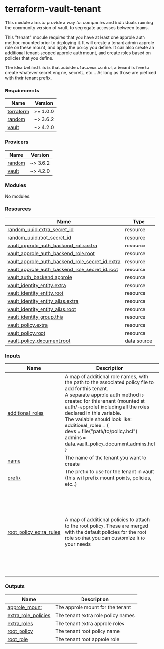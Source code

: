 # terraform-vault-tenant

This module aims to provide a way for companies and individuals running the community version of vault, to segregate accesses between teams.

This "tenant" module requires that you have at least one approle auth method mounted prior to deploying it. It will create a tenant admin approle role on these mount, and apply the policy you define. It can also create an additional tenant-scoped approle auth mount, and create roles based on policies that you define.

The idea behind this is that outside of access control, a tenant is free to create whatever secret engine, secrets, etc... As long as those are prefixed with their tenant prefix.

<!-- BEGINNING OF PRE-COMMIT-TERRAFORM DOCS HOOK -->
### Requirements

| Name | Version |
|------|---------|
| <a name="requirement_terraform"></a> [terraform](#requirement_terraform) | >= 1.0.0 |
| <a name="requirement_random"></a> [random](#requirement_random) | ~> 3.6.2 |
| <a name="requirement_vault"></a> [vault](#requirement_vault) | ~> 4.2.0 |

### Providers

| Name | Version |
|------|---------|
| <a name="provider_random"></a> [random](#provider_random) | ~> 3.6.2 |
| <a name="provider_vault"></a> [vault](#provider_vault) | ~> 4.2.0 |

### Modules

No modules.

### Resources

| Name | Type |
|------|------|
| [random_uuid.extra_secret_id](https://registry.terraform.io/providers/hashicorp/random/latest/docs/resources/uuid) | resource |
| [random_uuid.root_secret_id](https://registry.terraform.io/providers/hashicorp/random/latest/docs/resources/uuid) | resource |
| [vault_approle_auth_backend_role.extra](https://registry.terraform.io/providers/hashicorp/vault/latest/docs/resources/approle_auth_backend_role) | resource |
| [vault_approle_auth_backend_role.root](https://registry.terraform.io/providers/hashicorp/vault/latest/docs/resources/approle_auth_backend_role) | resource |
| [vault_approle_auth_backend_role_secret_id.extra](https://registry.terraform.io/providers/hashicorp/vault/latest/docs/resources/approle_auth_backend_role_secret_id) | resource |
| [vault_approle_auth_backend_role_secret_id.root](https://registry.terraform.io/providers/hashicorp/vault/latest/docs/resources/approle_auth_backend_role_secret_id) | resource |
| [vault_auth_backend.approle](https://registry.terraform.io/providers/hashicorp/vault/latest/docs/resources/auth_backend) | resource |
| [vault_identity_entity.extra](https://registry.terraform.io/providers/hashicorp/vault/latest/docs/resources/identity_entity) | resource |
| [vault_identity_entity.root](https://registry.terraform.io/providers/hashicorp/vault/latest/docs/resources/identity_entity) | resource |
| [vault_identity_entity_alias.extra](https://registry.terraform.io/providers/hashicorp/vault/latest/docs/resources/identity_entity_alias) | resource |
| [vault_identity_entity_alias.root](https://registry.terraform.io/providers/hashicorp/vault/latest/docs/resources/identity_entity_alias) | resource |
| [vault_identity_group.this](https://registry.terraform.io/providers/hashicorp/vault/latest/docs/resources/identity_group) | resource |
| [vault_policy.extra](https://registry.terraform.io/providers/hashicorp/vault/latest/docs/resources/policy) | resource |
| [vault_policy.root](https://registry.terraform.io/providers/hashicorp/vault/latest/docs/resources/policy) | resource |
| [vault_policy_document.root](https://registry.terraform.io/providers/hashicorp/vault/latest/docs/data-sources/policy_document) | data source |

### Inputs

| Name | Description | Type | Default | Required |
|------|-------------|------|---------|:--------:|
| <a name="input_additional_roles"></a> [additional_roles](#input_additional_roles) | A map of additional role names, with the path to the associated policy file to add for this tenant.<br>    A separate approle auth method is created for this tenant (mounted at auth/<prefix>-approle) including all the roles declared in this variable.<br>    The variable should look like:<br>    additional_roles = {<br>      devs = file("path/to/policy.hcl")<br>      admins = data.vault_policy_document.admins.hcl<br>    } | `map(string)` | `{}` | no |
| <a name="input_name"></a> [name](#input_name) | The name of the tenant you want to create | `string` | n/a | yes |
| <a name="input_prefix"></a> [prefix](#input_prefix) | The prefix to use for the tenant in vault (this will prefix mount points, policies, etc..) | `string` | n/a | yes |
| <a name="input_root_policy_extra_rules"></a> [root_policy_extra_rules](#input_root_policy_extra_rules) | A map of additional policies to attach to the root policy. These are merged with the default policies for the root role so that you can customize it to your needs | <pre>map(<br>    object({<br>      path                = string<br>      capabilities        = list(string)<br>      description         = optional(string)<br>      required_parameters = optional(map(list(any)))<br>      allowed_parameter   = optional(map(list(any)))<br>      denied_parameter    = optional(map(list(any)))<br>      min_wrapping_ttl    = optional(number)<br>      max_wrapping_ttl    = optional(number)<br>    })<br>  )</pre> | `{}` | no |

### Outputs

| Name | Description |
|------|-------------|
| <a name="output_approle_mount"></a> [approle_mount](#output_approle_mount) | The approle mount for the tenant |
| <a name="output_extra_role_policies"></a> [extra_role_policies](#output_extra_role_policies) | The tenant extra role policy names |
| <a name="output_extra_roles"></a> [extra_roles](#output_extra_roles) | The tenant extra approle roles |
| <a name="output_root_policy"></a> [root_policy](#output_root_policy) | The tenant root policy name |
| <a name="output_root_role"></a> [root_role](#output_root_role) | The tenant root approle role |
<!-- END OF PRE-COMMIT-TERRAFORM DOCS HOOK -->
